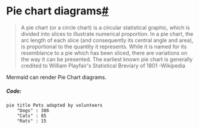# Pie chart diagrams[#](https://mermaid.js.org/syntax/pie.html#pie-chart-diagrams)

> A pie chart (or a circle chart) is a circular statistical graphic, which is divided into slices to illustrate numerical proportion. In a pie chart, the arc length of each slice (and consequently its central angle and area), is proportional to the quantity it represents. While it is named for its resemblance to a pie which has been sliced, there are variations on the way it can be presented. The earliest known pie chart is generally credited to William Playfair's Statistical Breviary of 1801 -Wikipedia

Mermaid can render Pie Chart diagrams.

##### Code:
```
pie title Pets adopted by volunteers
    "Dogs" : 386
    "Cats" : 85
    "Rats" : 15
```

